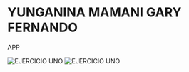 # YUNGANINA MAMANI GARY FERNANDO
APP

![EJERCICIO UNO](https://github.com/Garyfernando/Asistencia_aPP/img/img1.png)
![EJERCICIO UNO](https://github.com/Garyfernando/Asistencia_aPP/img/img2.png)

